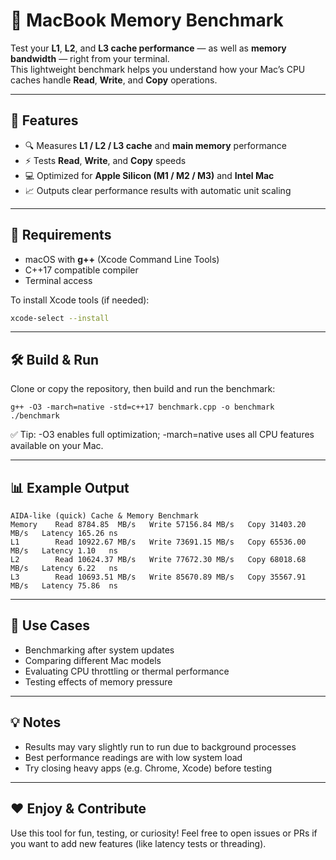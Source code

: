 # 🧠 MacBook Memory Benchmark

Test your **L1**, **L2**, and **L3 cache performance** — as well as **memory bandwidth** — right from your terminal.  
This lightweight benchmark helps you understand how your Mac’s CPU caches handle **Read**, **Write**, and **Copy** operations.

---

## 🚀 Features

- 🔍 Measures **L1 / L2 / L3 cache** and **main memory** performance  
- ⚡ Tests **Read**, **Write**, and **Copy** speeds  
- 💻 Optimized for **Apple Silicon (M1 / M2 / M3)** and **Intel Mac**  
- 📈 Outputs clear performance results with automatic unit scaling  

---

## 🧰 Requirements

- macOS with **g++** (Xcode Command Line Tools)
- C++17 compatible compiler  
- Terminal access  

To install Xcode tools (if needed):

```bash
xcode-select --install
```

---

## 🛠️ Build & Run

Clone or copy the repository, then build and run the benchmark:

```
g++ -O3 -march=native -std=c++17 benchmark.cpp -o benchmark
./benchmark
```
✅ Tip: -O3 enables full optimization; -march=native uses all CPU features available on your Mac.

---

## 📊 Example Output

```
AIDA-like (quick) Cache & Memory Benchmark
Memory    Read 8784.85  MB/s   Write 57156.84 MB/s   Copy 31403.20 MB/s   Latency 165.26 ns
L1        Read 10922.67 MB/s   Write 73691.15 MB/s   Copy 65536.00 MB/s   Latency 1.10   ns
L2        Read 10624.37 MB/s   Write 77672.30 MB/s   Copy 68018.68 MB/s   Latency 6.22   ns
L3        Read 10693.51 MB/s   Write 85670.89 MB/s   Copy 35567.91 MB/s   Latency 75.86  ns
```

---

## 🧪 Use Cases
- Benchmarking after system updates
- Comparing different Mac models
- Evaluating CPU throttling or thermal performance
- Testing effects of memory pressure

---

## 💡 Notes
- Results may vary slightly run to run due to background processes
- Best performance readings are with low system load
- Try closing heavy apps (e.g. Chrome, Xcode) before testing

---

## ❤️ Enjoy & Contribute
Use this tool for fun, testing, or curiosity!
Feel free to open issues or PRs if you want to add new features (like latency tests or threading).
